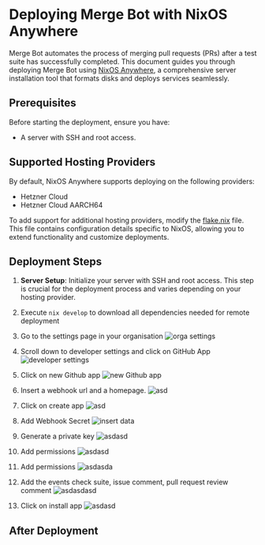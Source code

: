 # Deploying Merge Bot with NixOS Anywhere

Merge Bot automates the process of merging pull requests (PRs) after a test suite has successfully completed. This document guides you through deploying Merge Bot using [NixOS Anywhere](https://github.com/nix-community/nixos-anywhere), a comprehensive server installation tool that formats disks and deploys services seamlessly.

## Prerequisites

Before starting the deployment, ensure you have:
- A server with SSH and root access.

## Supported Hosting Providers

By default, NixOS Anywhere supports deploying on the following providers:
- Hetzner Cloud
- Hetzner Cloud AARCH64

To add support for additional hosting providers, modify the [flake.nix](flake.nix) file. This file contains configuration details specific to NixOS, allowing you to extend functionality and customize deployments. 

## Deployment Steps

1. **Server Setup**: Initialize your server with SSH and root access. This step is crucial for the deployment process and varies depending on your hosting provider.

2. Execute `nix develop` to download all dependencies needed for remote deployment

3. Go to the settings page in your organisation ![orga settings](./images/1_orga_settings.png)

4. Scroll down to developer settings and click on GitHub App ![developer settings](./images/2_developer_settings.png)

5. Click on new Github app ![new Github app](./images/3_new_githubapp.png)
6. Insert a webhook url and a homepage. ![asd](./images/4_insert_data.png)
7. Click on create app ![asd](./images/5_create_app.png)
8. Add Webhook Secret ![insert data](images/6_add_webhooksecret.png)
9. Generate a private key  ![asdasd](images/7_generate_priv_key.png)
10. Add permissions ![asdasd](images/8_perms.png)
11. Add permissions ![asdasda](images/9_perms.png)
12. Add the events check suite, issue comment, pull request review comment ![asdasdasd](images/11_events.png)
13. Click on install app ![asdasd](images/12_install_app.png)
## After Deployment

